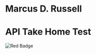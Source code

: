 # Marcus D. Russell

# API Take Home Test



![Red Badge](https://www.riotgames.com/darkroom/1440/656220f9ab667529111a78aae0e6ab9f:10e46504aa7f70eb33ef43ee464cb2d4/01-logo.png)
